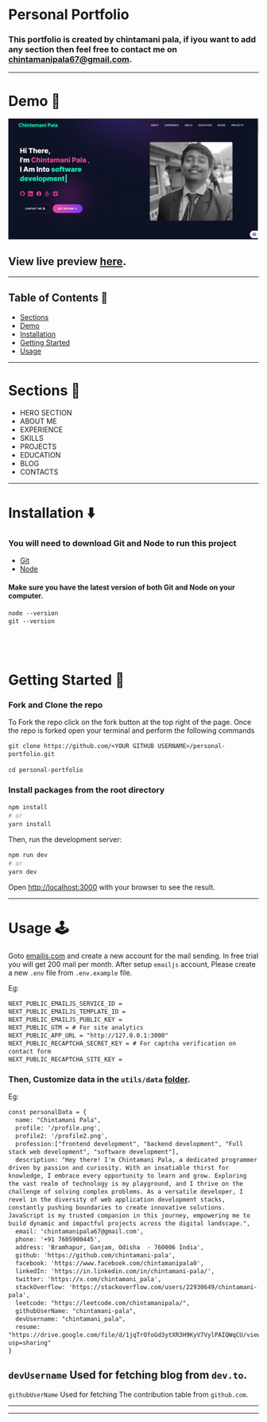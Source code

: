 # Personal Portfolio

### This portfolio is created by chintamani pala, if iyou want to add any section then feel free to contact me on chintamanipala67@gmail.com.

---

# Demo :movie_camera:

![](./public/image/screen.png)

## View live preview [here](https://chintamanipala.in/).

---

## Table of Contents :scroll:

- [Sections](#sections-bookmark)
- [Demo](#demo-movie_camera)
- [Installation](#installation-arrow_down)
- [Getting Started](#getting-started-dart)
- [Usage](#usage-joystick)

---

# Sections :bookmark:

- HERO SECTION
- ABOUT ME
- EXPERIENCE
- SKILLS
- PROJECTS
- EDUCATION
- BLOG
- CONTACTS

---

# Installation :arrow_down:

### You will need to download Git and Node to run this project

- [Git](https://git-scm.com/downloads)
- [Node](https://nodejs.org/en/download/)

#### Make sure you have the latest version of both Git and Node on your computer.

```
node --version
git --version
```

## <br />

# Getting Started :dart:

### Fork and Clone the repo

To Fork the repo click on the fork button at the top right of the page. Once the repo is forked open your terminal and perform the following commands

```
git clone https://github.com/<YOUR GITHUB USERNAME>/personal-portfolio.git

cd personal-portfolio
```

### Install packages from the root directory

```bash
npm install
# or
yarn install
```

Then, run the development server:

```bash
npm run dev
# or
yarn dev
```

Open [http://localhost:3000](http://localhost:3000) with your browser to see the result.

---

# Usage :joystick:

Goto [emailjs.com](https://www.emailjs.com/) and create a new account for the mail sending. In free trial you will get 200 mail per month. After setup `emailjs` account, Please create a new `.env` file from `.env.example` file.

Eg:

```env
NEXT_PUBLIC_EMAILJS_SERVICE_ID =
NEXT_PUBLIC_EMAILJS_TEMPLATE_ID =
NEXT_PUBLIC_EMAILJS_PUBLIC_KEY =
NEXT_PUBLIC_GTM = # For site analytics
NEXT_PUBLIC_APP_URL = "http://127.0.0.1:3000"
NEXT_PUBLIC_RECAPTCHA_SECRET_KEY = # For captcha verification on contact form
NEXT_PUBLIC_RECAPTCHA_SITE_KEY =
```

### Then, Customize data in the `utils/data` [folder](https://github.com/chintamani-pala/personal-portfolio/tree/main/utils/data).

Eg:

```javascriptexport 
const personalData = {
  name: "Chintamani Pala",
  profile: '/profile.png',
  profile2: '/profile2.png',
  profession:["frontend development", "backend development", "Full stack web development", "software development"],
  description: "Hey there! I'm Chintamani Pala, a dedicated programmer driven by passion and curiosity. With an insatiable thirst for knowledge, I embrace every opportunity to learn and grow. Exploring the vast realm of technology is my playground, and I thrive on the challenge of solving complex problems. As a versatile developer, I revel in the diversity of web application development stacks, constantly pushing boundaries to create innovative solutions. JavaScript is my trusted companion in this journey, empowering me to build dynamic and impactful projects across the digital landscape.",
  email: 'chintamanipala67@gmail.com',
  phone: '+91 7605900445',
  address: 'Bramhapur, Ganjam, Odisha  - 760006 India',
  github: 'https://github.com/chintamani-pala',
  facebook: 'https://www.facebook.com/chintamanipala0',
  linkedIn: 'https://in.linkedin.com/in/chintamani-pala/',
  twitter: 'https://x.com/chintamani_pala',
  stackOverflow: 'https://stackoverflow.com/users/22930649/chintamani-pala',
  leetcode: "https://leetcode.com/chintamanipala/",
  githubUserName: "chintamani-pala",
  devUsername: "chintamani_pala",
  resume: "https://drive.google.com/file/d/1jqTrOfoGd3ytXR3H9KyV7VylPAIQWqCU/view?usp=sharing"
}

```

`devUsername` Used for fetching blog from `dev.to`.
---
`githubUserName` Used for fetching The contribution table from `github.com`.

---

---

